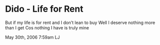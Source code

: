 # Dido - Life for Rent

But if my life is for rent and I don’t lean to buy Well I deserve
nothing more than I get Cos nothing I have is truly mine

<span id="timestamp"> May 30th, 2006 7:59am </span> <span
class="tag">LJ</span>
